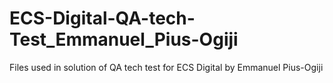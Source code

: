 # ECS-Digital-QA-tech-Test_Emmanuel_Pius-Ogiji
Files used in solution of QA tech test for ECS Digital by Emmanuel Pius-Ogiji

